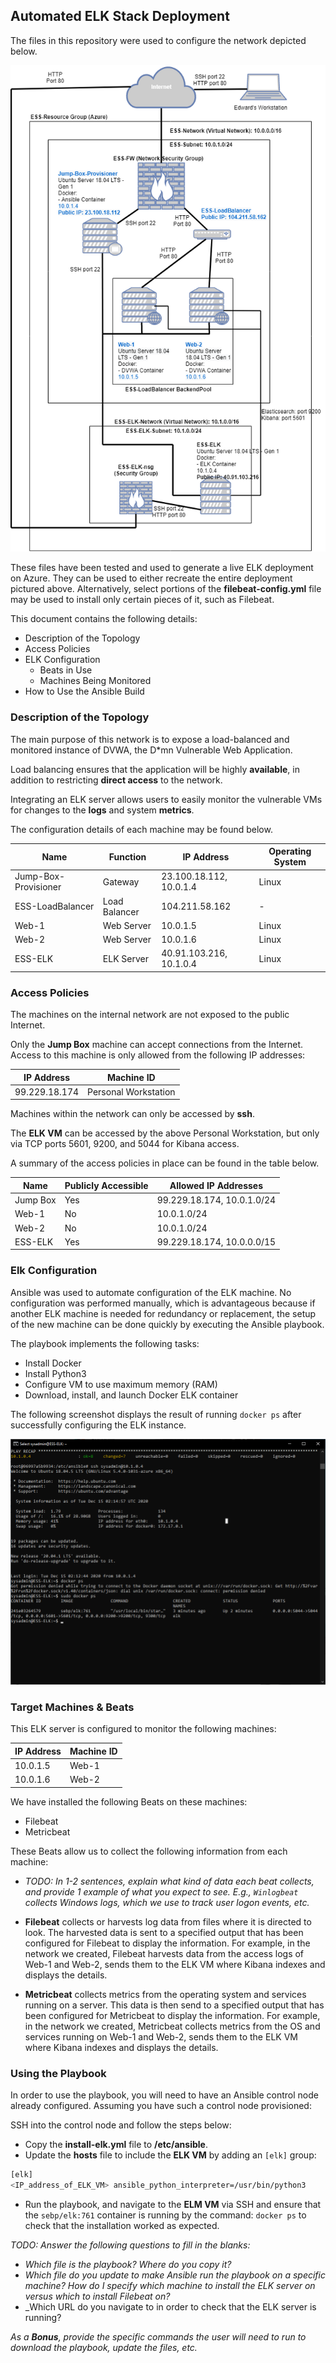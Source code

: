 ## Automated ELK Stack Deployment

The files in this repository were used to configure the network depicted below.

![Network Diagram](Images/NetworkDiagram.png)

These files have been tested and used to generate a live ELK deployment on Azure. They can be used to either recreate the entire deployment pictured above. Alternatively, select portions of the __filebeat-config.yml__ file may be used to install only certain pieces of it, such as Filebeat.

This document contains the following details:
- Description of the Topology
- Access Policies
- ELK Configuration
  - Beats in Use
  - Machines Being Monitored
- How to Use the Ansible Build


### Description of the Topology

The main purpose of this network is to expose a load-balanced and monitored instance of DVWA, the D*mn Vulnerable Web Application.

Load balancing ensures that the application will be highly __available__, in addition to restricting __direct access__ to the network.

Integrating an ELK server allows users to easily monitor the vulnerable VMs for changes to the __logs__ and system __metrics__.

The configuration details of each machine may be found below.

| Name     | Function | IP Address | Operating System |
|----------|----------|------------|------------------|
| Jump-Box-Provisioner | Gateway | 23.100.18.112, 10.0.1.4 | Linux |
| ESS-LoadBalancer | Load Balancer | 104.211.58.162 | - |
| Web-1 | Web Server | 10.0.1.5 | Linux |
| Web-2 | Web Server | 10.0.1.6 | Linux |
| ESS-ELK | ELK Server | 40.91.103.216, 10.1.0.4 | Linux |

### Access Policies

The machines on the internal network are not exposed to the public Internet. 

Only the __Jump Box__ machine can accept connections from the Internet. Access to this machine is only allowed from the following IP addresses:

| IP Address | Machine ID |
|-------------|--------------|
| 99.229.18.174 | Personal Workstation |


Machines within the network can only be accessed by __ssh__.

The __ELK VM__ can be accessed by the above Personal Workstation, but only via TCP ports 5601, 9200, and 5044 for Kibana access.

A summary of the access policies in place can be found in the table below.

| Name     | Publicly Accessible | Allowed IP Addresses |
|----------|---------------------|----------------------|
| Jump Box | Yes | 99.229.18.174, 10.0.1.0/24 |
| Web-1 | No | 10.0.1.0/24 |
| Web-2 | No | 10.0.1.0/24 |
| ESS-ELK | Yes | 99.229.18.174, 10.0.0.0/15 |

### Elk Configuration

Ansible was used to automate configuration of the ELK machine. No configuration was performed manually, which is advantageous because if another ELK machine is needed for redundancy or replacement, the setup of the new machine can be done quickly by executing the Ansible playbook.

The playbook implements the following tasks:

- Install Docker
- Install Python3
- Configure VM to use maximum memory (RAM)
- Download, install, and launch Docker ELK container

The following screenshot displays the result of running `docker ps` after successfully configuring the ELK instance.

![Image of 'docker ps' output](Images/docker_ps_output.png)

### Target Machines & Beats
This ELK server is configured to monitor the following machines:

| IP Address | Machine ID |
|-------------|--------------|
| 10.0.1.5 | Web-1 |
| 10.0.1.6 | Web-2 |

We have installed the following Beats on these machines:

- Filebeat
- Metricbeat

These Beats allow us to collect the following information from each machine:
- _TODO: In 1-2 sentences, explain what kind of data each beat collects, and provide 1 example of what you expect to see. E.g., `Winlogbeat` collects Windows logs, which we use to track user logon events, etc._

- __Filebeat__ collects or harvests log data from files where it is directed to look. The harvested data is sent to a specified output that has been configured for Filebeat to display the information. For example, in the network we created, Filebeat harvests data from the access logs of Web-1 and Web-2, sends them to the ELK VM where Kibana indexes and displays the details.

- __Metricbeat__ collects metrics from the operating system and services running on a server. This data is then send to a specified output that has been configured for Metricbeat to display the information. For example, in the network we created, Metricbeat collects metrics from the OS and services running on Web-1 and Web-2, sends them to the ELK VM where Kibana indexes and displays the details.

### Using the Playbook
In order to use the playbook, you will need to have an Ansible control node already configured. Assuming you have such a control node provisioned: 

SSH into the control node and follow the steps below:
- Copy the __install-elk.yml__ file to __/etc/ansible__.
- Update the __hosts__ file to include the __ELK VM__ by adding an `[elk]` group:
```bash
[elk]
<IP_address_of_ELK_VM> ansible_python_interpreter=/usr/bin/python3
```
- Run the playbook, and navigate to the __ELM VM__ via SSH and ensure that the `sebp/elk:761` container is running by the command: `docker ps` to check that the installation worked as expected.

_TODO: Answer the following questions to fill in the blanks:_
- _Which file is the playbook? Where do you copy it?_
- _Which file do you update to make Ansible run the playbook on a specific machine? How do I specify which machine to install the ELK server on versus which to install Filebeat on?_
- _Which URL do you navigate to in order to check that the ELK server is running?

_As a **Bonus**, provide the specific commands the user will need to run to download the playbook, update the files, etc._